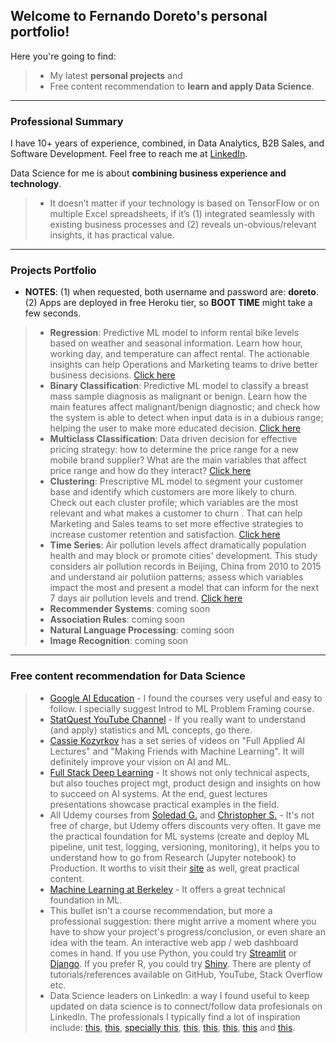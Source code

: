 ##  Welcome to Fernando Doreto's personal portfolio!

Here you're going to find:
> * My latest **personal projects** and
> * Free content recommendation to **learn and apply Data Science**.

--- 

### Professional Summary
I have 10+ years of experience, combined, in Data Analytics, B2B Sales, and Software Development. Feel free to reach me at [LinkedIn](https://www.linkedin.com/in/fernandodoreto/).


Data Science for me is about **combining business experience and technology**. 
> * It doesn’t matter if your technology is based on TensorFlow or on multiple Excel spreadsheets, if it’s (1) integrated seamlessly with existing business processes and (2) reveals un-obvious/relevant insights, it has practical value.

---

### Projects Portfolio
* **NOTES**: (1) when requested, both username and password are: **doreto**. (2) Apps are deployed in free Heroku tier, so **BOOT TIME** might take a few seconds.

> * **Regression**: Predictive ML model to inform rental bike levels based on weather and seasonal information. Learn how hour, working day, and temperature can affect rental. The actionable insights can help Operations and Marketing teams to drive better business decisions. [Click here](https://doreto-regression.herokuapp.com)
> * **Binary Classification**: Predictive ML model to classify a breast mass sample diagnosis as malignant or benign. Learn how the main features affect malignant/benign diagnostic; and check how the system is able to detect when input data is in a dubious range; helping the user to make more educated decision. [Click here](https://doreto-binary-clf.herokuapp.com/)
> * **Multiclass Classification**: Data driven decision for effective pricing strategy: how to determine the price range for a new mobile brand supplier? What are the main variables that affect price range and how do they interact? [Click here](https://doreto-multi-clf.herokuapp.com/)
> * **Clustering**: Prescriptive ML model to segment your customer base and identify which customers are more likely to churn. Check out each cluster profile; which variables are the most relevant and what makes a customer to churn . That can help Marketing and Sales teams to set more effective strategies to increase customer retention and satisfaction. [Click here](https://doreto-cluster.herokuapp.com/)
> * **Time Series**: Air pollution levels affect dramatically population health and may block or promote cities' development. This study considers air pollution records in Beijing, China from 2010 to 2015 and understand air polutiion patterns; assess which variables impact the most and present a model that can inform for the next 7 days air pollution levels and trend. [Click here](https://doreto-time-series.herokuapp.com/) 
> * **Recommender Systems**: coming soon 
> * **Association Rules**: coming soon
> * **Natural Language Processing**: coming soon
> * **Image Recognition**: coming soon



---

### Free content recommendation for Data Science
> * [Google AI Education](https://ai.google/education/) - I found the courses very useful and easy to follow. I specially suggest Introd to ML Problem Framing course.
> * [StatQuest YouTube Channel](https://www.youtube.com/channel/UCtYLUTtgS3k1Fg4y5tAhLbw) - If you really want to understand (and apply) statistics and ML concepts, go there.
> * [Cassie Kozyrkov](https://www.youtube.com/c/Kozyrkov/playlists) has a set series of videos on "Full Applied AI Lectures" and "Making Friends with Machine Learning". It will definitely improve your vision on AI and ML.
> * [Full Stack Deep Learning](https://course.fullstackdeeplearning.com/) - It shows not only technical aspects, but also touches project mgt, product design and insights on how to succeed on AI systems. At the end, guest lectures presentations showcase practical examples in the field.
> * All Udemy courses from [Soledad G.](https://www.udemy.com/user/soledad-galli/) and [Christopher S.](https://www.udemy.com/user/christopher-samiullah/) - It's not free of charge, but Udemy offers discounts very often. It gave me the practical foundation for ML systems (create and deploy ML pipeline, unit test, logging, versioning, monitoring), it helps you to understand how to go from Research (Jupyter notebook) to Production. It worths to visit their [site](https://www.trainindata.com/) as well, great practical content. 
> * [Machine Learning at Berkeley](https://ml.berkeley.edu/blog/tag/crash-course) - It offers a great technical foundation in ML.
> * This bullet isn't a course recommendation, but more a professional suggestion: there might arrive a moment where you have to show your project's progress/conclusion, or even share an idea with the team. An interactive web app / web dashboard comes in hand. If you use Python, you could try [Streamlit](https://www.streamlit.io/) or [Django](https://www.djangoproject.com/). If you prefer R, you could try [Shiny](https://shiny.rstudio.com/). There are plenty of tutorials/references available on GitHub, YouTube, Stack Overflow etc.
> * Data Science leaders on LinkedIn: a way I found useful to keep updated on data science is to connect/follow data profesionals on LinkedIn. The professionals I typically find a lot of inspiration include: [this](https://www.linkedin.com/in/andrewyng/), [this](https://www.linkedin.com/in/kozyrkov/), [specially this](https://www.linkedin.com/in/eric-weber-060397b7/), [this](https://www.linkedin.com/in/chiphuyen/), [this](https://www.linkedin.com/in/soledad-galli/), [this](https://www.linkedin.com/in/stevenouri/), [this](https://www.linkedin.com/in/dalianaliu/) and [this](https://www.linkedin.com/in/datawithdanny/).
